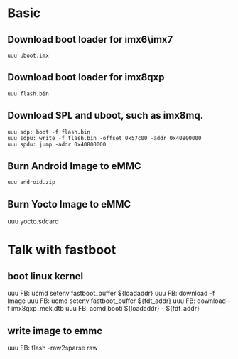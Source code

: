 # Basic 

## Download boot loader for imx6\imx7

    uuu uboot.imx

## Download boot loader for imx8qxp

    uuu flash.bin

## Download SPL and uboot, such as imx8mq.

    uuu sdp: boot -f flash.bin
    uuu sdpu: write -f flash.bin -offset 0x57c00 -addr 0x40800000
    uuu spdu: jump -addr 0x40800000

## Burn Android Image to eMMC

    uuu android.zip

## Burn Yocto Image to eMMC

   uuu yocto.sdcard

# Talk with fastboot

## boot linux kernel

   uuu FB: ucmd setenv fastboot_buffer ${loadaddr}
   uuu FB: download –f Image
   uuu FB: ucmd setenv fastboot_buffer ${fdt_addr}
   uuu FB: download –f imx8qxp_mek.dtb
   uuu FB: acmd booti ${loadaddr} - ${fdt_addr}

## write image to emmc

   uuu FB: flash -raw2sparse raw <image file>

 
